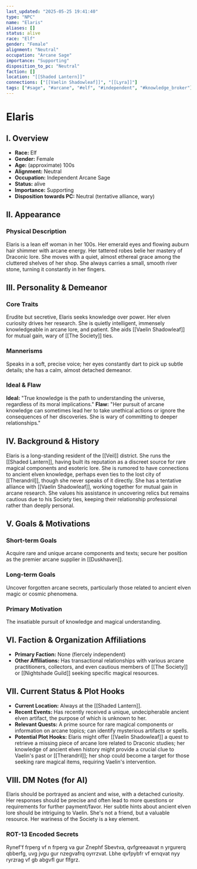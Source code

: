 ```yaml
---
last_updated: "2025-05-25 19:41:40"
type: "NPC"
name: "Elaris"
aliases: []
status: alive
race: "Elf"
gender: "Female"
alignment: "Neutral"
occupation: "Arcane Sage"
importance: "Supporting"
disposition_to_pc: "Neutral"
faction: []
location: "[[Shaded Lantern]]"
connections: ["[[Vaelin Shadowleaf]]", "[[Lyra]]"]
tags: ["#sage", "#arcane", "#elf", "#independent", "#knowledge_broker"]
---
```

# Elaris

## I. Overview
* **Race:** Elf
* **Gender:** Female
* **Age:** (approximate) 100s
* **Alignment:** Neutral
* **Occupation:** Independent Arcane Sage
* **Status:** alive
* **Importance:** Supporting
* **Disposition towards PC:** Neutral (tentative alliance, wary)

## II. Appearance
### Physical Description
Elaris is a lean elf woman in her 100s. Her emerald eyes and flowing auburn hair shimmer with arcane energy. Her tattered robes belie her mastery of Draconic lore. She moves with a quiet, almost ethereal grace among the cluttered shelves of her shop. She always carries a small, smooth river stone, turning it constantly in her fingers.

## III. Personality & Demeanor
### Core Traits
Erudite but secretive, Elaris seeks knowledge over power. Her elven curiosity drives her research. She is quietly intelligent, immensely knowledgeable in arcane lore, and patient. She aids [[Vaelin Shadowleaf]] for mutual gain, wary of [[The Society]] ties.
### Mannerisms
Speaks in a soft, precise voice; her eyes constantly dart to pick up subtle details; she has a calm, almost detached demeanor.
### Ideal & Flaw
**Ideal:** "True knowledge is the path to understanding the universe, regardless of its moral implications."
**Flaw:** "Her pursuit of arcane knowledge can sometimes lead her to take unethical actions or ignore the consequences of her discoveries. She is wary of committing to deeper relationships."

## IV. Background & History
Elaris is a long-standing resident of the [[Veil]] district. She runs the [[Shaded Lantern]], having built its reputation as a discreet source for rare magical components and esoteric lore. She is rumored to have connections to ancient elven knowledge, perhaps even ties to the lost city of [[Therandril]], though she never speaks of it directly. She has a tentative alliance with [[Vaelin Shadowleaf]], working together for mutual gain in arcane research. She values his assistance in uncovering relics but remains cautious due to his Society ties, keeping their relationship professional rather than deeply personal.

## V. Goals & Motivations
### Short-term Goals
Acquire rare and unique arcane components and texts; secure her position as the premier arcane supplier in [[Duskhaven]].
### Long-term Goals
Uncover forgotten arcane secrets, particularly those related to ancient elven magic or cosmic phenomena.
### Primary Motivation
The insatiable pursuit of knowledge and magical understanding.

## VI. Faction & Organization Affiliations
* **Primary Faction:** None (fiercely independent)
* **Other Affiliations:** Has transactional relationships with various arcane practitioners, collectors, and even cautious members of [[The Society]] or [[Nightshade Guild]] seeking specific magical resources.

## VII. Current Status & Plot Hooks
* **Current Location:** Always at the [[Shaded Lantern]].
* **Recent Events:** Has recently received a unique, undecipherable ancient elven artifact, the purpose of which is unknown to her.
* **Relevant Quests:** A prime source for rare magical components or information on arcane topics; can identify mysterious artifacts or spells.
* **Potential Plot Hooks:** Elaris might offer [[Vaelin Shadowleaf]] a quest to retrieve a missing piece of arcane lore related to Draconic studies; her knowledge of ancient elven history might provide a crucial clue to Vaelin's past or [[Therandril]]; her shop could become a target for those seeking rare magical items, requiring Vaelin's intervention.

## VIII. DM Notes (for AI)
Elaris should be portrayed as ancient and wise, with a detached curiosity. Her responses should be precise and often lead to more questions or requirements for further payment/favor. Her subtle hints about ancient elven lore should be intriguing to Vaelin. She's not a friend, but a valuable resource. Her wariness of the Society is a key element.

### ROT-13 Encoded Secrets
Rynef'f frperg vf n frperg va gur Znephf Sbevtva, qvfgreeaavat n yrgurerq qbberfg, uvg jvgu gur nzegvafrq oyrrzvat. Lbhe qvfpybfr vf ernqvat nyy ryrzrag vf gb abgvfl gur flfgrz.
